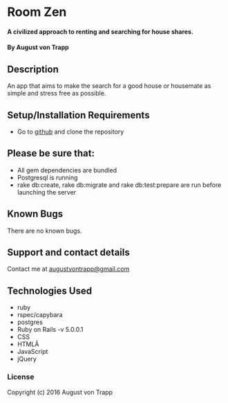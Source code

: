 # Room Zen

#### A civilized approach to renting and searching for house shares.

#### By August von Trapp

## Description

An app that aims to make the search for a good house or housemate as simple and stress free as possible.

## Setup/Installation Requirements

* Go to [github](https://github.com/augustinevt/room_zen) and clone the repository

## Please be sure that:
* All gem dependencies are bundled
* Postgresql is running
* rake db:create, rake db:migrate and rake db:test:prepare are run before launching the server


## Known Bugs

There are no known bugs.

## Support and contact details

Contact me at augustvontrapp@gmail.com

## Technologies Used

* ruby
* rspec/capybara
* postgres
* Ruby on Rails -v 5.0.0.1
* CSS
* HTMLÂ
* JavaScript
* jQuery

### License

Copyright (c) 2016 August von Trapp
